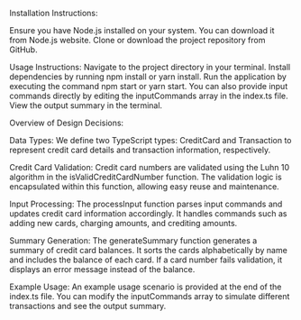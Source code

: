 Installation Instructions:

Ensure you have Node.js installed on your system. You can download it from Node.js website.
Clone or download the project repository from GitHub.

Usage Instructions:
Navigate to the project directory in your terminal.
Install dependencies by running npm install or yarn install.
Run the application by executing the command npm start or yarn start.
You can also provide input commands directly by editing the inputCommands array in the index.ts file.
View the output summary in the terminal.

Overview of Design Decisions:

Data Types:
We define two TypeScript types: CreditCard and Transaction to represent credit card details and transaction information, respectively.

Credit Card Validation:
Credit card numbers are validated using the Luhn 10 algorithm in the isValidCreditCardNumber function.
The validation logic is encapsulated within this function, allowing easy reuse and maintenance.

Input Processing:
The processInput function parses input commands and updates credit card information accordingly.
It handles commands such as adding new cards, charging amounts, and crediting amounts.

Summary Generation:
The generateSummary function generates a summary of credit card balances.
It sorts the cards alphabetically by name and includes the balance of each card.
If a card number fails validation, it displays an error message instead of the balance.

Example Usage:
An example usage scenario is provided at the end of the index.ts file.
You can modify the inputCommands array to simulate different transactions and see the output summary.
